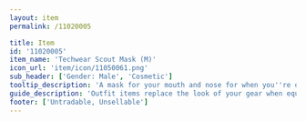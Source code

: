 ```yaml
---
layout: item
permalink: /11020005

title: Item
id: '11020005'
item_name: 'Techwear Scout Mask (M)'
icon_url: 'item/icon/11050061.png'
sub_header: ['Gender: Male', 'Cosmetic']
tooltip_description: 'A mask for your mouth and nose for when you''re on a secret mission.'
guide_description: 'Outfit items replace the look of your gear when equipped.'
footer: ['Untradable, Unsellable']
---
```

